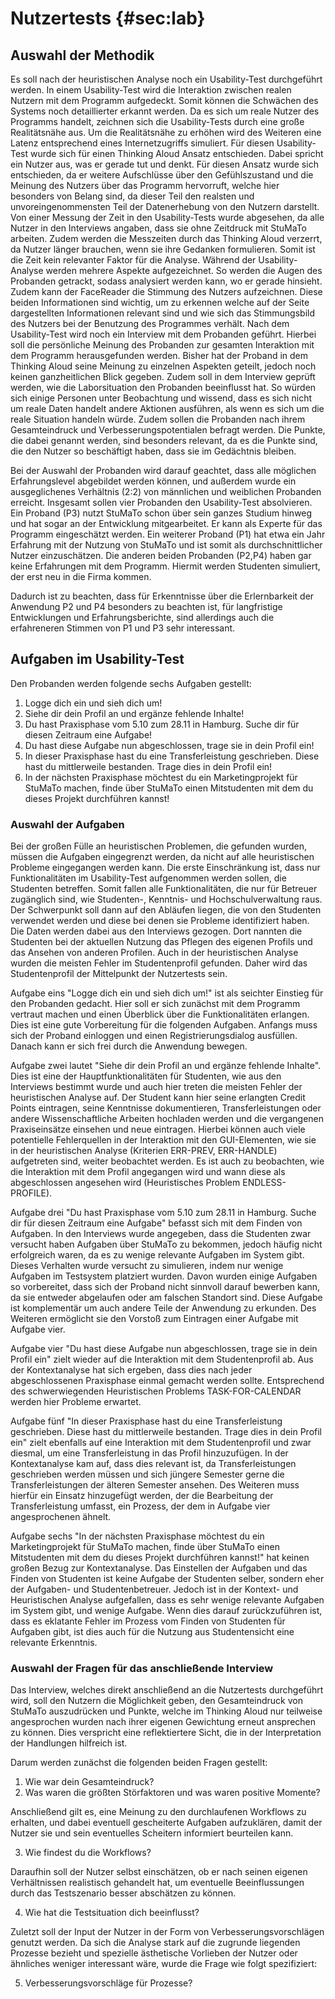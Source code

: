 # Nutzertests {#sec:lab}

## Auswahl der Methodik

Es soll nach der heuristischen Analyse noch ein Usability-Test durchgeführt werden. In einem Usability-Test wird die Interaktion zwischen realen Nutzern mit dem Programm aufgedeckt. Somit können die Schwächen des Systems noch detaillierter erkannt werden. Da es sich um reale Nutzer des Programms handelt, zeichnen sich die Usability-Tests durch eine große Realitätsnähe aus. Um die Realitätsnähe zu erhöhen wird des Weiteren eine Latenz entsprechend eines Internetzugriffs simuliert.
Für diesen Usability-Test wurde sich für einen Thinking Aloud Ansatz entschieden. Dabei spricht ein Nutzer aus, was er gerade tut und denkt. Für diesen Ansatz wurde sich entschieden, da er weitere Aufschlüsse über den Gefühlszustand und die Meinung des Nutzers über das Programm hervorruft, welche hier besonders von Belang sind, da dieser Teil den realsten und unvoreingenommensten Teil der Datenerhebung von den Nutzern darstellt. Von einer Messung der Zeit in den Usability-Tests wurde abgesehen, da alle Nutzer in den Interviews angaben, dass sie ohne Zeitdruck mit StuMaTo arbeiten. Zudem werden die Messzeiten durch das Thinking Aloud verzerrt, da Nutzer länger brauchen, wenn sie ihre Gedanken formulieren. Somit ist die Zeit kein relevanter Faktor für die Analyse.
Während der Usability-Analyse werden mehrere Aspekte aufgezeichnet. So werden die Augen des Probanden getrackt, sodass analysiert werden kann, wo er gerade hinsieht. Zudem kann der FaceReader die Stimmung des Nutzers aufzeichnen. Diese beiden Informationen sind wichtig, um zu erkennen welche auf der Seite dargestellten Informationen relevant sind und wie sich das Stimmungsbild des Nutzers bei der Benutzung des Programmes verhält.
Nach dem Usability-Test wird noch ein Interview mit dem Probanden geführt. Hierbei soll die persönliche Meinung des Probanden zur gesamten Interaktion mit dem Programm herausgefunden werden. Bisher hat der Proband in dem Thinking Aloud seine Meinung zu einzelnen Aspekten geteilt, jedoch noch keinen ganzheitlichen Blick gegeben. Zudem soll in dem Interview geprüft werden, wie die Laborsituation den Probanden beeinflusst hat. So würden sich einige Personen unter Beobachtung und wissend, dass es sich nicht um reale Daten handelt andere Aktionen ausführen, als wenn es sich um die reale Situation handeln würde. Zudem sollen die Probanden nach ihrem Gesamteindruck und Verbesserungspotentialen befragt werden. Die Punkte, die dabei genannt werden, sind besonders relevant, da es die Punkte sind, die den Nutzer so beschäftigt haben, dass sie im Gedächtnis bleiben.

Bei der Auswahl der Probanden wird darauf geachtet, dass alle möglichen Erfahrungslevel abgebildet werden können, und außerdem wurde ein ausgeglichenes Verhältnis (2:2) von männlichen und weiblichen Probanden erreicht. Insgesamt sollen vier Probanden den Usability-Test absolvieren. Ein Proband (P3) nutzt StuMaTo schon über sein ganzes Studium hinweg und hat sogar an der Entwicklung mitgearbeitet. Er kann als Experte für das Programm eingeschätzt werden. Ein weiterer Proband (P1) hat etwa ein Jahr Erfahrung mit der Nutzung von StuMaTo und ist somit als durchschnittlicher Nutzer einzuschätzen. Die anderen beiden Probanden (P2,P4) haben gar keine Erfahrungen mit dem Programm. Hiermit werden Studenten simuliert, der erst neu in die Firma kommen.

Dadurch ist zu beachten, dass für Erkenntnisse über die Erlernbarkeit der Anwendung P2 und P4 besonders zu beachten ist, für langfristige Entwicklungen und Erfahrungsberichte, sind allerdings auch die erfahreneren Stimmen von P1 und P3 sehr interessant.

## Aufgaben im Usability-Test

Den Probanden werden folgende sechs Aufgaben gestellt:

1. Logge dich ein und sieh dich um!
2. Siehe dir dein Profil an und ergänze fehlende Inhalte!
3. Du hast Praxisphase vom 5.10 zum 28.11 in Hamburg. Suche dir für diesen Zeitraum eine Aufgabe!
4. Du hast diese Aufgabe nun abgeschlossen, trage sie in dein Profil ein!
5. In dieser Praxisphase hast du eine Transferleistung geschrieben. Diese hast du mittlerweile bestanden. Trage dies in dein Profil ein!
6. In der nächsten Praxisphase möchtest du ein Marketingprojekt für StuMaTo machen, finde über StuMaTo einen Mitstudenten mit dem du dieses Projekt durchführen kannst!

### Auswahl der Aufgaben

Bei der großen Fülle an heuristischen Problemen, die gefunden wurden, müssen die Aufgaben eingegrenzt werden, da nicht auf alle heuristischen Probleme eingegangen werden kann. Die erste Einschränkung ist, dass nur Funktionalitäten im Usability-Test aufgenommen werden sollen, die Studenten betreffen. Somit fallen alle Funktionalitäten, die nur für Betreuer zugänglich sind, wie Studenten-, Kenntnis- und Hochschulverwaltung raus. Der Schwerpunkt soll dann auf den Abläufen liegen, die von den Studenten verwendet werden und diese bei denen sie Probleme identifiziert haben. Die Daten werden dabei aus den Interviews gezogen. Dort nannten die Studenten bei der aktuellen Nutzung das Pflegen des eigenen Profils und das Ansehen von anderen Profilen. Auch in der heuristischen Analyse wurden die meisten Fehler im Studentenprofil gefunden. Daher wird das Studentenprofil der Mittelpunkt der Nutzertests sein.

Aufgabe eins "Logge dich ein und sieh dich um!" ist als seichter Einstieg für den Probanden gedacht. Hier soll er sich zunächst mit dem Programm vertraut machen und einen Überblick über die Funktionalitäten erlangen. Dies ist eine gute Vorbereitung für die folgenden Aufgaben. Anfangs muss sich der Proband einloggen und einen Registrierungsdialog ausfüllen. Danach kann er sich frei durch die Anwendung bewegen.

Aufgabe zwei lautet "Siehe dir dein Profil an und ergänze fehlende Inhalte". Dies ist eine der Hauptfunktionalitäten für Studenten, wie aus den Interviews bestimmt wurde und auch hier treten die meisten Fehler der heuristischen Analyse auf. Der Student kann hier seine erlangten Credit Points eintragen, seine Kenntnisse dokumentieren, Transferleistungen oder andere Wissenschaftliche Arbeiten hochladen werden und die vergangenen Praxiseinsätze einsehen und neue eintragen. Hierbei können auch viele potentielle Fehlerquellen in der Interaktion mit den GUI-Elementen, wie sie in der heuristischen Analyse (Kriterien ERR-PREV, ERR-HANDLE) aufgetreten sind, weiter beobachtet werden. Es ist auch zu beobachten, wie die Interaktion mit dem Profil angegangen wird und wann diese als abgeschlossen angesehen wird (Heuristisches Problem ENDLESS-PROFILE). 

Aufgabe drei "Du hast Praxisphase vom 5.10 zum 28.11 in Hamburg. Suche dir für diesen Zeitraum eine Aufgabe" befasst sich mit dem Finden von Aufgaben. In den Interviews wurde angegeben, dass die Studenten zwar versucht haben Aufgaben über StuMaTo zu bekommen, jedoch häufig nicht erfolgreich waren, da es zu wenige relevante Aufgaben im System gibt. Dieses Verhalten wurde versucht zu simulieren, indem nur wenige Aufgaben im Testsystem platziert wurden. Davon wurden einige Aufgaben so vorbereitet, dass sich der Proband nicht sinnvoll darauf bewerben kann, da sie entweder abgelaufen oder am falschen Standort sind. Diese Aufgabe ist komplementär um auch andere Teile der Anwendung zu erkunden. Des Weiteren ermöglicht sie den Vorstoß zum Eintragen einer Aufgabe mit Aufgabe vier.

Aufgabe vier "Du hast diese Aufgabe nun abgeschlossen, trage sie in dein Profil ein" zielt wieder auf die Interaktion mit dem Studentenprofil ab. Aus der Kontextanalyse hat sich ergeben, dass dies nach jeder abgeschlossenen Praxisphase einmal gemacht werden sollte. Entsprechend des schwerwiegenden Heuristischen Problems TASK-FOR-CALENDAR werden hier Probleme erwartet.

Aufgabe fünf "In dieser Praxisphase hast du eine Transferleistung geschrieben. Diese hast du mittlerweile bestanden. Trage dies in dein Profil ein" zielt ebenfalls auf eine Interaktion mit dem Studentenprofil und zwar diesmal, um eine Transferleistung in das Profil hinzuzufügen. In der Kontextanalyse kam auf, dass dies relevant ist, da Transferleistungen geschrieben werden müssen und sich jüngere Semester gerne die Transferleistungen der älteren Semester ansehen. Des Weiteren muss hierfür ein Einsatz hinzugefügt werden, der die Bearbeitung der Transferleistung umfasst, ein Prozess, der dem in Aufgabe vier angesprochenen ähnelt.

Aufgabe sechs "In der nächsten Praxisphase möchtest du ein Marketingprojekt für StuMaTo machen, finde über StuMaTo einen Mitstudenten mit dem du dieses Projekt durchführen kannst!" hat keinen großen Bezug zur Kontextanalyse. Das Einstellen der Aufgaben und das Finden von Studenten ist keine Aufgabe der Studenten selber, sondern eher der Aufgaben- und Studentenbetreuer. Jedoch ist in der Kontext- und Heuristischen Analyse aufgefallen, dass es sehr wenige relevante Aufgaben im System gibt, und wenige Aufgabe. Wenn dies darauf zurückzuführen ist, dass es eklatante Fehler im Prozess vom Finden von Studenten für Aufgaben gibt, ist dies auch für die Nutzung aus Studentensicht eine relevante Erkenntnis. 

### Auswahl der Fragen für das anschließende Interview

Das Interview, welches direkt anschließend an die Nutzertests durchgeführt wird, soll den Nutzern die Möglichkeit geben, den Gesamteindruck von StuMaTo auszudrücken und Punkte, welche im Thinking Aloud nur teilweise angesprochen wurden nach ihrer eigenen Gewichtung erneut ansprechen zu können. Dies verspricht eine reflektiertere Sicht, die in der Interpretation der Handlungen hilfreich ist.

Darum werden zunächst die folgenden beiden Fragen gestellt: 

1. Wie war dein Gesamteindruck?
2. Was waren die größten Störfaktoren und was waren positive Momente?

Anschließend gilt es, eine Meinung zu den durchlaufenen Workflows zu erhalten, und dabei eventuell gescheiterte Aufgaben aufzuklären, damit der Nutzer sie und sein eventuelles Scheitern informiert beurteilen kann.

3. Wie findest du die Workflows?

Daraufhin soll der Nutzer selbst einschätzen, ob er nach seinen eigenen Verhältnissen realistisch gehandelt hat, um eventuelle Beeinflussungen durch das Testszenario besser abschätzen zu können.

4. Wie hat die Testsituation dich beeinflusst?

Zuletzt soll der Input der Nutzer in der Form von Verbesserungsvorschlägen genutzt werden. Da sich die Analyse stark auf die zugrunde liegenden Prozesse bezieht und spezielle ästhetische Vorlieben der Nutzer oder ähnliches weniger interessant wäre, wurde die Frage wie folgt spezifiziert:

5. Verbesserungsvorschläge für Prozesse?
